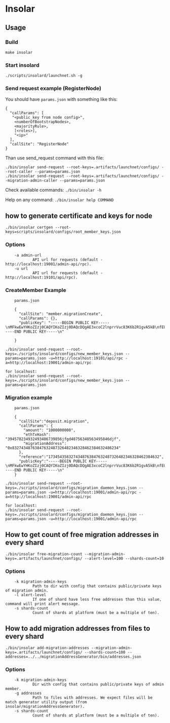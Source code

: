 # Insolar

## Usage

### Build

    make insolar

### Start insolard

    ./scripts/insolard/launchnet.sh -g

### Send request example (RegisterNode)

You should have ```params.json``` with something like this:

    {
      "callParams": [
       "<public_key from node config>",
        <numberOfBootstrapNodes>,
        <majorityRule>,
        [<roles>],
        "<ip>"
      ],
      "callSite": "RegisterNode"
    }

Than use send_request command with this file:

    ./bin/insolar send-request --root-keys=.artifacts/launchnet/configs/ --root-caller --params=params.json
    ./bin/insolar send-request --root-keys=.artifacts/launchnet/configs/ --migration-admin-caller --params=params.json

Check available commands: `./bin/insolar -h`

Help on any command: `./bin/insolar help COMMAND`

## how to generate certificate and keys for node

    ./bin/insolar certgen --root-keys=scripts/insolard/configs/root_member_keys.json

### Options

        -a admin-url
                API url for requests (default - http://localhost:19001/admin-api/rpc).
        -u url
                API url for requests (default - http://localhost:19101/api/rpc).



### CreateMember Example
        
        params.json
        
        {
          "callSite": "member.migrationCreate",
          "callParams": {},
          "publicKey": "-----BEGIN PUBLIC KEY-----\nMFkwEwYHKoZIzj0CAQYIKoZIzj0DAQcDQgAE3xcoC2lnprrVuc83K6b2R1gvA5kB\nfEUI7xBi1GX/LWtDzex5s47oEXPlXhysnrLOKL75kP8/5hRc3QJm12KuRw==\n-----END PUBLIC KEY-----\n"
        ​
        }

    ./bin/insolar send-request --root-keys=./scripts/insolard/configs/new_member_keys.json --params=params.json -u=http://localhost:19101/api/rpc -a=http://localhost:19001/admin-api/rpc

    for localhost:
    ./bin/insolar send-request --root-keys=./scripts/insolard/configs/new_member_keys.json --params=params.json 

### Migration example

        params.json
        
        {
          "callSite":"deposit.migration",
          "callParams": {
            "amount": "1000000000",
            "ethTxHash": "394578234932493486739856jfgd48756348563495846djf",
            "migrationAddress": "0x83274348763847632487326482346328462384632486234"
          }, 
          "reference":"1734543583274348763847632487326482346328462384632",
          "publicKey":"-----BEGIN PUBLIC KEY-----\nMFkwEwYHKoZIzj0CAQYIKoZIzj0DAQcDQgAE3xcoC2lnprrVuc83K6b2R1gvA5kB\nfEUI7xBi1GX/LWtDzex5s47oEXPlXhysnrLOKL75kP8/5hRc3QJm12KuRw==\n-----END PUBLIC KEY-----\n"
        }
        ​
    ./bin/insolar send-request --root-keys=./scripts/insolard/configs/migration_daemon_keys.json --params=params.json -u=http://localhost:19001/admin-api/rpc -a=http://localhost:19001/admin-api/rpc

    for localhost:
    ./bin/insolar send-request --root-keys=./scripts/insolard/configs/migration_daemon_keys.json --params=params.json -u=http://localhost:19001/admin-api/rpc

## How to get count of free migration addresses in every shard

    ./bin/insolar free-migration-count --migration-admin-keys=.artifacts/launchnet/configs/ --alert-level=100 --shards-count=10

### Options

        -k migration-admin-keys
                Path to dir with config that contains public/private keys of migration admin.
        -l alert-level
                If one of shard have less free addresses than this value, command will print alert message.
        -s shards-count
                Count of shards at platform (must be a multiple of ten).

## How to add migration addresses from files to every shard

    ./bin/insolar add-migration-addresses --migration-admin-keys=.artifacts/launchnet/configs/ --shards-count=100 --addresses=../../migrationAddressGenerator/bin/addresses.json

### Options

        -k migration-admin-keys
                Dir with config that contains public/private keys of admin member.
        -g addresses
                Path to files with addresses. We expect files will be match generator utility output (from insolar/migrationAddressGenerator).
        -s shards-count
                Count of shards at platform (must be a multiple of ten).
